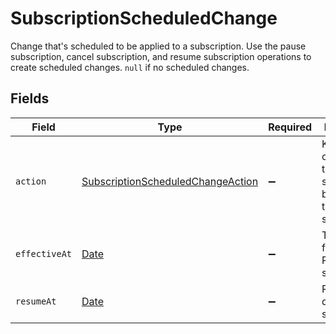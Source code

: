 # SubscriptionScheduledChange

Change that's scheduled to be applied to a subscription. Use the pause subscription, cancel subscription, and resume subscription operations to create scheduled changes. `null` if no scheduled changes.


## Fields

| Field                                                                                         | Type                                                                                          | Required                                                                                      | Description                                                                                   | Example                                                                                       |
| --------------------------------------------------------------------------------------------- | --------------------------------------------------------------------------------------------- | --------------------------------------------------------------------------------------------- | --------------------------------------------------------------------------------------------- | --------------------------------------------------------------------------------------------- |
| `action`                                                                                      | [SubscriptionScheduledChangeAction](../../models/shared/subscriptionscheduledchangeaction.md) | :heavy_minus_sign:                                                                            | Kind of change that's scheduled to be applied to this subscription.                           |                                                                                               |
| `effectiveAt`                                                                                 | [Date](https://developer.mozilla.org/en-US/docs/Web/JavaScript/Reference/Global_Objects/Date) | :heavy_minus_sign:                                                                            | Timestamp following the RFC 3339 standard                                                     | 2019-10-12T07:20:50.52Z                                                                       |
| `resumeAt`                                                                                    | [Date](https://developer.mozilla.org/en-US/docs/Web/JavaScript/Reference/Global_Objects/Date) | :heavy_minus_sign:                                                                            | RFC 3339 datetime string.                                                                     | 2024-10-12T07:20:50.52Z                                                                       |